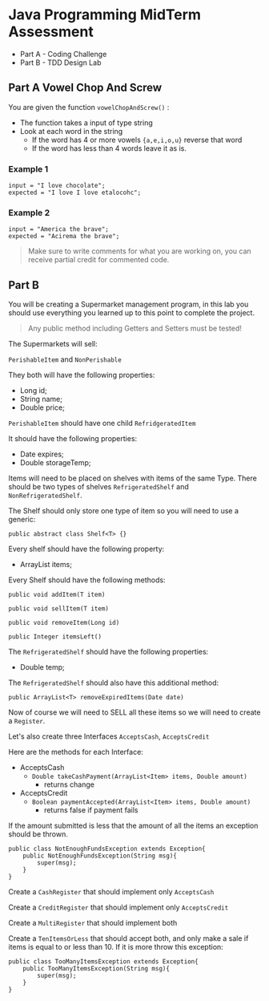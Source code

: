 # Java Programming MidTerm Assessment

* Part A - Coding Challenge
* Part B - TDD Design Lab

## Part A Vowel Chop And Screw

You are given the function `vowelChopAndScrew()` :

* The function takes a input of type string
* Look at each word in the string
  * If the word has 4 or more vowels `{a,e,i,o,u}` reverse that word
  * If the word has less than 4 words leave it as is.

### Example 1

```
input = "I love chocolate";
expected = "I love I love etalocohc";
```

### Example 2

```
input = "America the brave";
expected = "Acirema the brave";
```

> Make sure to write comments for what you are working on, you can receive partial credit for commented code.

## Part B

You will be creating a Supermarket management program, in this lab you should use everything you learned up to this point to complete the project.

> Any public method including Getters and Setters must be tested!

The Supermarkets will sell:

`PerishableItem` and `NonPerishable`

They both will have the following properties:

* Long id;
* String name;
* Double price;


`PerishableItem` should have one child `RefridgeratedItem` 

It should have the following properties:

* Date expires;
* Double storageTemp;

Items will need to be placed on shelves with items of the same Type. There should be two types of shelves `RefrigeratedShelf` and `NonRefrigeratedShelf`.

The Shelf should only store one type of item so you will need to use a generic:

```
public abstract class Shelf<T> {}
```

Every shelf should have the following property:

* ArrayList<T> items;

Every Shelf should have the following methods:

```
public void addItem(T item)
```

```
public void sellItem(T item)
```

```
public void removeItem(Long id)
```

```
public Integer itemsLeft()
```

The `RefrigeratedShelf` should have the following properties:

* Double temp;

The `RefrigeratedShelf` should also have this additional method:

```
public ArrayList<T> removeExpiredItems(Date date)
```

Now of course we will need to SELL all these items so we will need to create a `Register`.

Let's also create three Interfaces `AcceptsCash`, `AcceptsCredit`

Here are the methods for each Interface:

* AcceptsCash
	* `Double takeCashPayment(ArrayList<Item> items, Double amount)`
		* returns change 
* AcceptsCredit
	* `Boolean paymentAccepted(ArrayList<Item> items, Double amount)`
		* returns false if payment fails

If the amount submitted is less that the amount of all the items an exception should be thrown.

```
public class NotEnoughFundsException extends Exception{
	public NotEnoughFundsException(String msg){
		super(msg);
	}
}
```

Create a `CashRegister` that should implement only `AcceptsCash`

Create a `CreditRegister` that should implement only `AcceptsCredit`

Create a `MultiRegister` that should implement both

Create a `TenItemsOrLess` that should accept both, and only make a sale if items is equal to or less than 10. If it is more throw this exception:

```
public class TooManyItemsException extends Exception{
	public TooManyItemsException(String msg){
		super(msg);
	}
}
```
